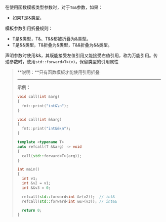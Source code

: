 在使用函数模板类型参数时，对于`T&&`参数，如果：

*   如果T是&类型，







模板参数引用折叠规则：

* T是&类型，T&、T&&都被折叠为&类型。
* T是&&类型，T&折叠为&类型，T&&折叠为&&类型。

声明参数时使用&&，其既能接受左值引用又能接受右值引用，称为万能引用。传递参数时，使用`std::forward<T>(v)`，保留类型的引用属性

>   **说明：**只有函数模板才能使用引用折叠
>
>   ---
>
>   **示例：**
>
>   ````cpp
>   void call(int &arg)
>   {
>     fmt::print("int&\n");
>   }
>   
>   void call(int &&arg)
>   {
>     fmt::print("int&&\n");
>   }
>   
>   template <typename T>
>   auto refcall(T &&arg) -> void
>   {
>     call(std::forward<T>(arg));
>   }
>   
>   int main()
>   {
>     int v1;
>     int &v2 = v1;
>     int &&v3 = 0;
>   
>     refcall(std::forward<int &>(v2));  // int&
>     refcall(std::forward<int &&>(v3)); // int&&
>   
>     return 0;
>   }
>   ````

